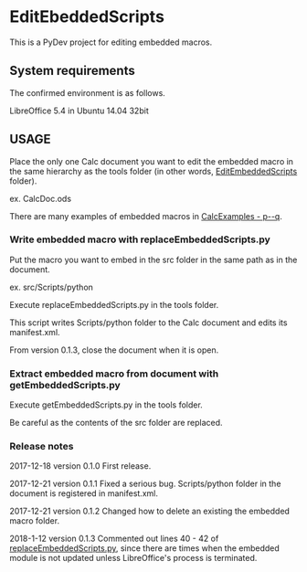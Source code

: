 # EditEbeddedScripts

This is a PyDev project for editing embedded macros.

## System requirements

The confirmed environment is as follows.

LibreOffice 5.4 in Ubuntu 14.04 32bit

## USAGE

Place the only one Calc document you want to edit the embedded macro in the same hierarchy as the tools folder (in other words,  <a href="https://github.com/p--q/EditEbeddedScripts/tree/master/EditEmbeddedScripts">EditEmbeddedScripts</a> folder).

ex.  CalcDoc.ods

There are many examples of embedded macros in <a href="https://sites.google.com/site/blogger2013pq/home/downloadfiles/calcexample">CalcExamples - p--q</a>.

### Write embedded macro with replaceEmbeddedScripts.py

Put the macro you want to embed in the src folder in the same path as in the document.

ex.  src/Scripts/python

Execute replaceEmbeddedScripts.py in the tools folder.

This script writes Scripts/python folder to the Calc document and edits its manifest.xml.

From version 0.1.3, close the document when it is open.

### Extract embedded macro from document with getEmbeddedScripts.py

Execute getEmbeddedScripts.py in the tools folder.

Be careful as the contents of the src folder are replaced.

### Release notes

2017-12-18 version 0.1.0 First release.

2017-12-21 version 0.1.1 Fixed a serious bug. Scripts/python folder in the document is registered in manifest.xml.

2017-12-21 version 0.1.2 Changed how to delete an existing the embedded macro folder.

2018-1-12 version 0.1.3 Commented out lines 40 - 42 of <a href="https://github.com/p--q/EditEbeddedScripts/blob/master/EditEmbeddedScripts/tools/replaceEmbeddedScripts.py#L40">replaceEmbeddedScripts.py</a>, since there are times when the embedded module is not updated unless LibreOffice's process is terminated.
